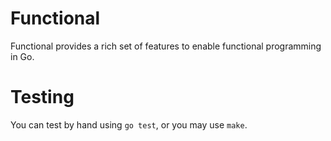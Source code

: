 # Functional

Functional provides a rich set of features to enable functional programming in Go.

# Testing

You can test by hand using `go test`, or you may use `make`.